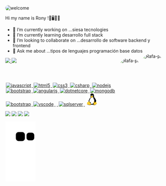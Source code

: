  <div>
      <img align="center" alt="welcome" height="300" style="border-radius:50px;" src="https://c.tenor.com/PfwqKNNydVEAAAAC/welcome.gif"> 
 </div>
 


Hi my name is Rony !👋🖥️👨‍💻
 
- 🔭 I’m currently working on ...siesa tecnologies
- 🌱 I’m currently learning desarrollo full stack
- 👯 I’m looking to collaborate on ...desarrollo de software backend y frontend
- 💬 Ask me about ...tipos de lenguajes programación base datos 
  <img align="right" alt="Rafa-pic" height="200" style="border-radius:50px;" src="https://camo.githubusercontent.com/fa73289736064aba480d0708da37d7aa183a8c3e2bcc2f58c54285a3bbbeecc1/68747470733a2f2f7777772e61616c7068612e6e65742f77702d636f6e74656e742f75706c6f6164732f323032302f31322f66756c6c2d737461636b2d646576656c6f706d656e742e676966">
<div alinear="centro">
  <a href="https://github.com/ronybolivar842">
  <img height="180em" src="https://github-readme-stats.vercel.app/api?username=ronybolivar842&show_icons=true&theme=dark&include_all_commits=true&count_private=true"/>
  
  <img height="180em" src="https://github-readme-stats.vercel.app/api/top-langs/?username=ronybolivar842&layout=compact&langs_count=7&theme=dark"/>
   <img align="right" alt="Rafa-pic" height="200" style="border-radius:50px;" src="https://i.blogs.es/435a43/7_navegando/450_1000.gif">
   
</div>
  
  ##
  
  <div style="display: inline_block"><br>
 
   <img src="https://cdn.jsdelivr.net/gh/devicons/devicon/icons/javascript/javascript-original.svg" alt="javascript" widtf="40" height="40" style="max-width:100%;margin: 0 2px;"></img>
   <img src="https://cdn.jsdelivr.net/gh/devicons/devicon/icons/html5/html5-plain-wordmark.svg" alt="html5" widtf="40" height="40" style="max-width:100%;margin: 0 2px;"></img> 
  <img src="https://cdn.jsdelivr.net/gh/devicons/devicon/icons/css3/css3-plain-wordmark.svg" alt="css3" widtf="40" height="40" style="max-width:100%;margin: 0 2px;"></img> 
  <img src="https://cdn.jsdelivr.net/gh/devicons/devicon/icons/csharp/csharp-original.svg" alt="csharp" widtf="40" height="40" style="max-width:100%;margin: 0 2px;"></img> 
  <img src="https://cdn.jsdelivr.net/gh/devicons/devicon/icons/nodejs/nodejs-plain-wordmark.svg" alt="nodejs" widtf="40" height="40" style="max-width:100%;margin: 0 2px;"></img> 
  <img src="https://cdn.jsdelivr.net/gh/devicons/devicon/icons/bootstrap/bootstrap-plain-wordmark.svg" alt="bootstrap" widtf="40" height="40" style="max-width:100%;margin: 0 2px;"></img> 
  <img src="https://cdn.jsdelivr.net/gh/devicons/devicon/icons/angularjs/angularjs-original.svg" alt="angularjs" widtf="40" height="40" style="max-width:100%;margin: 0 2px;"></img> 
  <img src="https://cdn.jsdelivr.net/gh/devicons/devicon/icons/dotnetcore/dotnetcore-original.svg" alt="dotnetcore" widtf="40" height="40" style="max-width:100%;margin: 0 2px;"></img>
   <img src="https://cdn.jsdelivr.net/gh/devicons/devicon/icons/mongodb/mongodb-plain-wordmark.svg" alt="mongodb" widtf="40" height="40" style="max-width:100%;margin: 0 2px;"></img>
  <img src="https://cdn.jsdelivr.net/gh/devicons/devicon/icons/bootstrap/bootstrap-plain-wordmark.svg" alt="bootstrap" widtf="40" height="40" style="max-width:100%;margin: 0 2px;"></img>
   <img src="https://cdn.jsdelivr.net/gh/devicons/devicon/icons/vscode/vscode-original-wordmark.svg" alt="vscode" widtf="40" height="40" style="max-width:100%;margin: 0 2px;"></img>
   <img src="https://cdn.jsdelivr.net/gh/devicons/devicon/icons/git/git-plain-wordmark.svg" alt="" widtf="40" height="40" style="max-width:100%;margin: 0 2px;"></img>
   <img src="https://www.svgrepo.com/show/303229/microsoft-sql-server-logo.svg" alt="sqlserver" widtf="40" height="40" style="max-width:100%;margin: 0 2px;"></img> 
   <img src="https://raw.githubusercontent.com/devicons/devicon/master/icons/linux/linux-original.svg" alt="linux" widtf="40" height="40" style="max-width:100%;margin: 0 2px;"></img> 
   
  
</div>

<div>
 
 <a href="https://discord.com/channels/932606406513819668/932608699883749386" target="_blank"><img src="https://img.shields.io/badge/Discord-7289DA?style=for-the-badge&logo= discordia&logoColor=blanco" target="_blank"></a>
  <a href = "https://mail.google.com/mail/u/0/?tab=wm#inbox"><img src="https://img.shields.io/badge/Gmail-D14836?style=for-the-badge&logo=gmail&logoColor=white" target ="_blank"></a>
  <a href="https://www.linkedin.com/in/roni-ñahui-bolivar-6a29b41a6/" target="_blank"><img src="https://img.shields.io/badge/-LinkedIn-%230077B5?style=for-the-badge&logo=linkedin&logoColor=white" target="_blank"></a>
 <a href="https://outlook.live.com/mail/0/" target="_blank"><img src="https://img.shields.io/badge/Microsoft_Outlook-0078D4?style=for-the-badge&logo=microsoft-outlook&logoColor=white" target="_blank"></a>
 
  ![Animación de serpiente](https://github.com/rafaballerini/rafaballerini/blob/output/github-contribution-grid-snake.svg)
 
</div>
